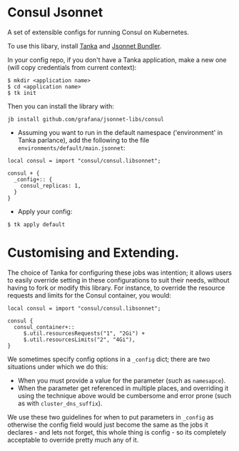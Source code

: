 # Consul Jsonnet

A set of extensible configs for running Consul on Kubernetes.

To use this libary, install [Tanka](https://tanka.dev/) and [Jsonnet Bundler](https://github.com/jsonnet-bundler/jsonnet-bundler).

In your config repo, if you don't have a Tanka application, make a new one (will copy credentials from current context):

```
$ mkdir <application name>
$ cd <application name>
$ tk init
```

Then you can install the library with:

```
jb install github.com/grafana/jsonnet-libs/consul
```

- Assuming you want to run in the default namespace ('environment' in Tanka parlance), add the following to the file `environments/default/main.jsonnet`:

```
local consul = import "consul/consul.libsonnet";

consul + {
  _config+:: {
    consul_replicas: 1,
  }
}
```

- Apply your config:

```
$ tk apply default
```
# Customising and Extending.

The choice of Tanka for configuring these jobs was intention; it allows users
to easily override setting in these configurations to suit their needs, without having
to fork or modify this library.  For instance, to override the resource requests
and limits for the Consul container, you would:

```
local consul = import "consul/consul.libsonnet";

consul {
  consul_container+::
     $.util.resourcesRequests("1", "2Gi") +
     $.util.resourcesLimits("2", "4Gi"),
}
```

We sometimes specify config options in a `_config` dict; there are two situations
under which we do this:

- When you must provide a value for the parameter (such as `namesapce`).
- When the parameter get referenced in multiple places, and overriding it using
  the technique above would be cumbersome and error prone (such as with `cluster_dns_suffix`).

We use these two guidelines for when to put parameters in `_config` as otherwise
the config field would just become the same as the jobs it declares - and lets
not forget, this whole thing is config - so its completely acceptable to override
pretty much any of it.
